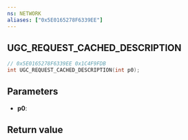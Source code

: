 ```yaml
---
ns: NETWORK
aliases: ["0x5E0165278F6339EE"]
---
```

## UGC_REQUEST_CACHED_DESCRIPTION

```c
// 0x5E0165278F6339EE 0x1C4F9FDB
int UGC_REQUEST_CACHED_DESCRIPTION(int p0);
```


## Parameters
* **p0**: 

## Return value
